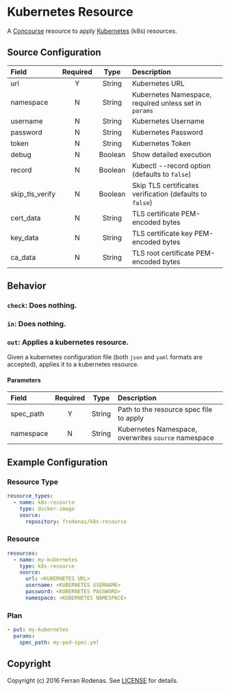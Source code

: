 # Kubernetes Resource

A [Concourse](http://concourse.ci/) resource to apply [Kubernetes](http://kubernetes.io/) (k8s) resources.

## Source Configuration

| Field           | Required | Type    | Description
|:----------------|:--------:|:-------:|:-----------
| url             | Y        | String  | Kubernetes URL
| namespace       | N        | String  | Kubernetes Namespace, required unless set in `params`
| username        | N        | String  | Kubernetes Username
| password        | N        | String  | Kubernetes Password
| token           | N        | String  | Kubernetes Token
| debug           | N        | Boolean | Show detailed execution
| record          | N        | Boolean | Kubectl --record option (defaults to `false`)
| skip_tls_verify | N        | Boolean | Skip TLS certificates verification (defaults to `false`)
| cert_data       | N        | String  | TLS certificate PEM-encoded bytes
| key_data        | N        | String  | TLS certificate key PEM-encoded bytes
| ca_data         | N        | String  | TLS root certificate PEM-encoded bytes

## Behavior

### `check`: Does nothing.

### `in`: Does nothing.

### `out`: Applies a kubernetes resource.

Given a kubernetes configuration file (both `json` and `yaml` formats are accepted), applies it to a kubernetes resource.

#### Parameters

| Field     | Required | Type   | Description
|:----------|:--------:|:------:|:-----------
| spec_path | Y        | String | Path to the resource spec file to apply
| namespace | N        | String | Kubernetes Namespace, overwrites `source` namespace

## Example Configuration

### Resource Type

```yaml
resource_types:
  - name: k8s-resource
    type: docker-image
    source:
      repository: frodenas/k8s-resource
```

### Resource

``` yaml
resources:
  - name: my-kubernetes
    type: k8s-resource
    source:
      url: <KUBERNETES URL>
      username: <KUBERNETES USERNAME>
      password: <KUBERNETES PASSWORD>
      namespace: <KUBERNETES NAMESPACE>
```

### Plan

``` yaml
- put: my-kubernetes
  params:
    spec_path: my-pod-spec.yml
```

## Copyright

Copyright (c) 2016 Ferran Rodenas. See [LICENSE](https://github.com/frodenas/k8s-resource/blob/master/LICENSE) for details.
